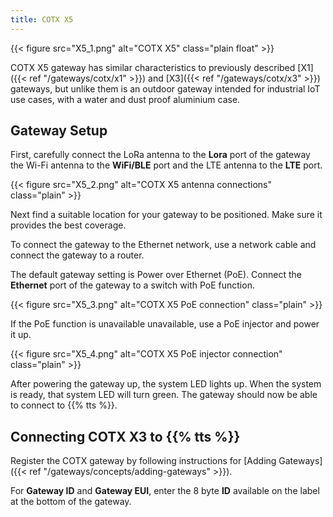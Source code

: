 ```yaml
---
title: COTX X5
---
```


{{< figure src="X5_1.png" alt="COTX X5" class="plain float" >}}

COTX X5 gateway has similar characteristics to previously described [X1]({{< ref "/gateways/cotx/x1" >}}) and [X3]({{< ref "/gateways/cotx/x3" >}}) gateways, but unlike them is an outdoor gateway intended for industrial IoT use cases, with a water and dust proof aluminium case.

## Gateway Setup 

First, carefully connect the LoRa antenna to the **Lora** port of the gateway  the Wi-Fi antenna to the **WiFi/BLE** port and the LTE antenna to the **LTE** port.

{{< figure src="X5_2.png" alt="COTX X5 antenna connections" class="plain" >}}

Next find a suitable location for your gateway to be positioned. Make sure it provides the best coverage.

To connect the gateway to the Ethernet network, use a network cable and connect the gateway to a router.

The default gateway setting is Power over Ethernet (PoE). Connect the **Ethernet** port of the gateway to a switch with PoE function.

{{< figure src="X5_3.png" alt="COTX X5 PoE connection" class="plain" >}}

If the PoE function is unavailable unavailable, use a PoE injector and power it up. 

{{< figure src="X5_4.png" alt="COTX X5 PoE injector connection" class="plain" >}}

After powering the gateway up, the system LED lights up. When the system is ready, that system LED will turn green. The gateway should now be able to connect to {{% tts %}}.

## Connecting COTX X3 to {{% tts %}}

Register the COTX gateway by following instructions for [Adding Gateways]({{< ref "/gateways/concepts/adding-gateways" >}}).

For **Gateway ID** and **Gateway EUI**, enter the 8 byte **ID** available on the label at the bottom of the gateway.
